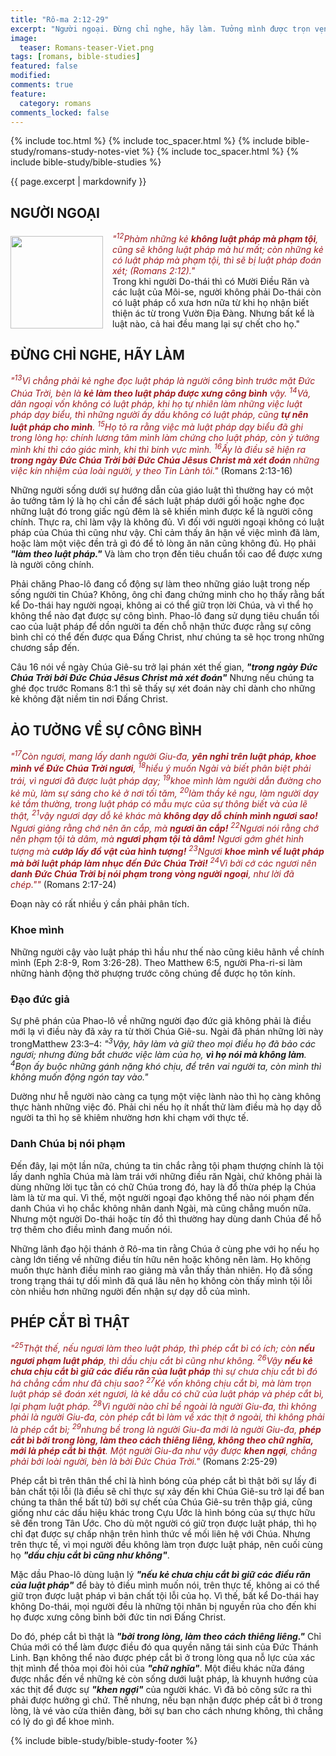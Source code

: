 ```yaml
---
title: "Rô-ma 2:12-29"
excerpt: "Người ngoại. Đừng chỉ nghe, hãy làm. Tưởng mình được trọn vẹn. Luật pháp vỡ lòng."
image:
  teaser: Romans-teaser-Viet.png
tags: [romans, bible-studies]
featured: false
modified:
comments: true
feature:
  category: romans
comments_locked: false
---
```


{% include toc.html %}
{% include toc_spacer.html %}
{% include bible-study/romans-study-notes-viet %}
{% include toc_spacer.html %}
{% include bible-study/bible-studies %}

{{ page.excerpt | markdownify }}

## NGƯỜI NGOẠI

<div>
<p>
<img alt src="http://vacsf.org/assets/images/Romans-teaser-Viet.png" style="border: 0px none; margin: 7px 15px 0px 0px; max-width: 100%; height: 148px; padding: 0px; float: left;">
    <span style="color: rgb(159, 29, 33);"><i>"<sup>12</sup>Phàm những kẻ <strong>không luật pháp mà phạm tội</strong>, cũng sẽ không luật pháp mà hư mất; còn những kẻ có luật pháp mà phạm tội, thì sẽ bị luật pháp đoán xét; (Romans 2:12)."</i></span><br />
    Trong khi người Do-thái thì có Mười Điều Răn và các luật của Môi-se, người không phải Do-thái còn có luật pháp cổ xưa hơn nữa từ khi họ nhận biết thiện ác từ trong Vườn Địa Đàng. Nhưng bất kể là luật nào, cả hai đều mang lại sự chết cho họ."
</p>
</div>

## ĐỪNG CHỈ NGHE, HÃY LÀM

<span style="color: rgb(159, 29, 33);">
<i>"<sup>13</sup>Vì chẳng phải kẻ nghe đọc luật pháp là người công bình trước mặt Ðức Chúa Trời, bèn là <strong>kẻ làm theo luật pháp được xưng công bình</strong> vậy. <sup>14</sup>Vả, dân ngoại vốn không có luật pháp, khi họ tự nhiên làm những việc luật pháp dạy biểu, thì những người ấy dầu không có luật pháp, cũng <strong>tự nên luật pháp cho mình</strong>. <sup>15</sup>Họ tỏ ra rằng việc mà luật pháp dạy biểu đã ghi trong lòng họ: chính lương tâm mình làm chứng cho luật pháp, còn ý tưởng mình khi thì cáo giác mình, khi thì binh vực mình. <sup>16</sup>Ấy là điều sẽ hiện ra <strong>trong ngày Ðức Chúa Trời bởi Ðức Chúa Jêsus Christ mà xét đoán</strong> những việc kín nhiệm của loài người, y theo Tin Lành tôi."</i></span> (Romans 2:13-16)

Những người sống dưới sự hướng dẫn của giáo luật thì thường hay có một ảo tưởng tâm lý là họ chỉ cần để sách luật pháp dưới gối hoặc nghe đọc những luật đó trong giấc ngủ đêm là sẽ khiến mình được kể là người công chính. Thực ra, chỉ làm vậy là không đủ. Vì đối với người ngoại không có luật pháp của Chúa thì cũng như vậy. Chỉ cảm thấy ân hận về việc mình đã làm, hoặc làm một việc đền trả gì đó để tỏ lòng ăn năn cũng không đủ. Họ phải ***"làm theo luật pháp."*** Và làm cho trọn đến tiêu chuẩn tối cao để được xưng là người công chính.

Phải chăng Phao-lô đang cổ động sự làm theo những giáo luật trong nếp sống người tin Chúa? Không, ông chỉ đang chứng minh cho họ thấy rằng bất kể Do-thái hay người ngoại, không ai có thể giữ trọn lời Chúa, và vì thể họ không thể nào đạt được sự công bình. Phao-lô đang sử dụng tiêu chuẩn tối cao của luật pháp để dồn người ta đến chỗ nhận thức được rằng sự công bình chỉ có thể đến được qua Đấng Christ, như chúng ta sẽ học trong những chương sắp đến.

Câu 16 nói về ngày Chúa Giê-su trở lại phán xét thế gian, ***"trong ngày Ðức Chúa Trời bởi Ðức Chúa Jêsus Christ mà xét đoán"*** Nhưng nếu chúng ta ghé đọc trước Romans 8:1 thì sẽ thấy sự xét đoán này chỉ dành cho những kẻ không đặt niềm tin nơi Đấng Christ.

## ẢO TƯỞNG VỀ SỰ CÔNG BÌNH

<span style="color: rgb(159, 29, 33);">
<i>"<sup>17</sup>Còn ngươi, mang lấy danh người Giu-đa, <strong>yên nghỉ trên luật pháp, khoe mình về Ðức Chúa Trời ngươi</strong>, <sup>18</sup>hiểu ý muốn Ngài và biết phân biệt phải trái, vì ngươi đã được luật pháp dạy; <sup>19</sup>khoe mình làm người dẫn đường cho kẻ mù, làm sự sáng cho kẻ ở nơi tối tăm, <sup>20</sup>làm thầy kẻ ngu, làm người dạy kẻ tầm thường, trong luật pháp có mẫu mực của sự thông biết và của lẽ thật, <sup>21</sup>vậy ngươi dạy dỗ kẻ khác mà <strong>không dạy dỗ chính mình ngươi sao!</strong> Ngươi giảng rằng chớ nên ăn cắp, mà <strong>ngươi ăn cắp!</strong> <sup>22</sup>Ngươi nói rằng chớ nên phạm tội tà dâm, mà <strong>ngươi phạm tội tà dâm!</strong> Ngươi gớm ghét hình tượng mà <strong>cướp lấy đồ vật của hình tượng!</strong> <sup>23</sup>Ngươi <strong>khoe mình về luật pháp mà bởi luật pháp làm nhục đến Ðức Chúa Trời!</strong> <sup>24</sup>Vì bởi cớ các ngươi nên <strong>danh Ðức Chúa Trời bị nói phạm trong vòng người ngoại</strong>, như lời đã chép.""</i></span> (Romans 2:17-24)

Đoạn này có rất nhiều ý cần phải phân tích.

### Khoe mình

Những người cậy vào luật pháp thì hầu như thế nào cũng kiêu hãnh về chính mình (Eph 2:8-9, Rom 3:26-28). Theo Matthew 6:5, người Pha-ri-si làm những hành động thờ phượng trước công chúng để được họ tôn kính.

### Đạo đức giả

Sự phê phán của Phao-lô về những người đạo đức giả không phải là điều mới lạ vì điều này đã xảy ra từ thời Chúa Giê-su. Ngài đã phán những lời này trongMatthew 23:3–4: *"<sup>3</sup>Vậy, hãy làm và giữ theo mọi điều họ đã bảo các ngươi; nhưng đừng bắt chước việc làm của họ, **vì họ nói mà không làm**. <sup>4</sup>Bọn ấy buộc những gánh nặng khó chịu, để trên vai người ta, còn mình thì không muốn động ngón tay vào."*

Dường như hễ người nào càng ca tụng một việc lành nào thì họ càng không thực hành những việc đó. Phải chi nếu họ ít nhất thử làm điều mà họ dạy dỗ người ta thì họ sẽ khiêm nhường hơn khi chạm với thực tế.

### Danh Chúa bị nói phạm

Đến đây, lại một lần nữa, chúng ta tin chắc rằng tội phạm thượng chính là tội lấy danh nghĩa Chúa mà làm trái với những điều răn Ngài, chứ không phải là dùng những lời tục tằn có chữ Chúa trong đó, hay là đổ thừa phép lạ Chúa làm là từ ma quỉ. Vì thế, một người ngoại đạo không thể nào nói phạm đến danh Chúa vì họ chắc không nhân danh Ngài, mà cũng chẳng muốn nữa. Nhưng một người Do-thái hoặc tín đồ thì thường hay dùng danh Chúa để hỗ trợ thêm cho điều mình đang muốn nói.

Những lãnh đạo hội thánh ở Rô-ma tin rằng Chúa ở cùng phe với họ nếu họ càng lớn tiếng về những điều tín hữu nên hoặc không nên làm. Họ không muốn thực hành điều mình rao giảng mà vẫn thấy thản nhiên. Họ đã sống trong trạng thái tự dối mình đã quá lâu nên họ không còn thấy mình tội lỗi còn nhiều hơn những người đến nhận sự dạy dỗ của mình.

## PHÉP CẮT BÌ THẬT

<span style="color: rgb(159, 29, 33);">
<i>"<sup>25</sup>Thật thế, nếu ngươi làm theo luật pháp, thì phép cắt bì có ích; còn <strong>nếu ngươi phạm luật pháp</strong>, thì dầu chịu cắt bì cũng như không. <sup>26</sup>Vậy <strong>nếu kẻ chưa chịu cắt bì giữ các điều răn của luật pháp</strong> thì sự chưa chịu cắt bì đó há chẳng cầm như đã chịu sao? <sup>27</sup>Kẻ vốn không chịu cắt bì, mà làm trọn luật pháp sẽ đoán xét ngươi, là kẻ dẫu có chữ của luật pháp và phép cắt bì, lại phạm luật pháp. <sup>28</sup>Vì người nào chỉ bề ngoài là người Giu-đa, thì không phải là người Giu-đa, còn phép cắt bì làm về xác thịt ở ngoài, thì không phải là phép cắt bì; <sup>29</sup>nhưng bề trong là người Giu-đa mới là người Giu-đa,  <strong>phép cắt bì bởi trong lòng, làm theo cách thiêng liêng, không theo chữ nghĩa, mới là phép cắt bì thật</strong>. Một người Giu-đa như vậy được  <strong>khen ngợi</strong>, chẳng phải bởi loài người, bèn là bởi Ðức Chúa Trời."</i></span> (Romans 2:25-29)

Phép cắt bì trên thân thể chỉ là hình bóng của phép cắt bì thật bởi sự lấy đi bản chất tội lỗi (là điều sẽ chỉ thực sự xảy đến khi Chúa Giê-su trở lại để ban chúng ta thân thể bất tử) bởi sự chết của Chúa Giê-su trên thập giá, cũng giống như các dấu hiệu khác trong Cựu Ước là hình bóng của sự thực hữu sẽ đến trong Tân Ước. Cho dù một người có giữ trọn được luật pháp, thì họ chỉ đạt được sự chấp nhận trên hình thức về mối liên hệ với Chúa. Nhưng trên thực tế, vì mọi người đều không làm trọn được luật pháp, nên cuối cùng họ ***"dầu chịu cắt bì cũng như không"***. 

Mặc dầu Phao-lô dùng luận lý ***"nếu kẻ chưa chịu cắt bì giữ các điều răn của luật pháp"*** để bày tỏ điều mình muốn nói, trên thực tế, không ai có thể giữ trọn được luật pháp vì bản chất tội lỗi của họ. Vì thế, bất kể Do-thái hay không Do-thái, mọi người đều là những tội nhân bị nguyền rủa cho đến khi họ được xưng công bình bởi đức tin nơi Đấng Christ.

Do đó, phép cắt bì thật là ***"bởi trong lòng, làm theo cách thiêng liêng."*** Chỉ Chúa mới có thể làm được điều đó qua quyền năng tái sinh của Đức Thánh Linh. Bạn không thể nào được phép cắt bì ở trong lòng qua nỗ lực của xác thịt mình để thỏa mọi đòi hỏi của ***"chữ nghĩa"***. Một điều khác nữa đáng được nhắc đến về những kẻ còn sống dưới luật pháp, là khuynh hướng của xác thịt để được sự  ***"khen ngợi"*** của người khác. Vì đã bỏ công sức ra thì phải được hưởng gì chứ. Thế nhưng, nếu bạn nhận được phép cắt bì ở trong lòng, là vé vào cửa thiên đàng, bởi sự ban cho cách nhưng không, thì chẳng có lý do gì để khoe mình.


{% include bible-study/bible-study-footer %}
